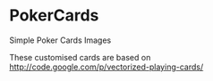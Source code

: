 PokerCards
==========

Simple Poker Cards Images




These customised cards are based on http://code.google.com/p/vectorized-playing-cards/
